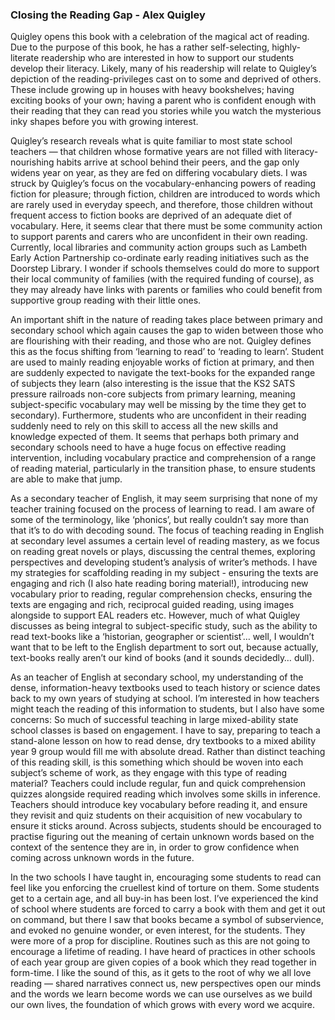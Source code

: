 
### Closing the Reading Gap - Alex Quigley

Quigley opens this book with a celebration of the magical act of reading. Due to the purpose of this book, he has a rather self-selecting, highly-literate readership who are interested in how to support our students develop their literacy. Likely, many of his readership will relate to Quigley’s depiction of the reading-privileges cast on to some and deprived of others. These include growing up in houses with heavy bookshelves; having exciting books of your own; having a parent who is confident enough with their reading that they can read you stories while you watch the mysterious inky shapes before you with growing interest. 

Quigley’s research reveals what is quite familiar to most state school teachers — that children whose formative years are not filled with literacy-nourishing habits arrive at school behind their peers, and the gap only widens year on year, as they are fed on differing vocabulary diets. I was struck by Quigley’s focus on the vocabulary-enhancing powers of reading fiction for pleasure; through fiction, children are introduced to words which are rarely used in everyday speech, and therefore, those children without frequent access to fiction books are deprived of an adequate diet of vocabulary. Here, it seems clear that there must be some community action to support parents and carers who are unconfident in their own reading. Currently, local libraries and community action groups such as Lambeth Early Action Partnership co-ordinate early reading initiatives such as the Doorstep Library. I wonder if schools themselves could do more to support their local community of families (with the required funding of course), as they may already have links with parents or families who could benefit from supportive group reading with their little ones.  

An important shift in the nature of reading takes place between primary and secondary school which again causes the gap to widen between those who are flourishing with their reading, and those who are not. Quigley defines this as the focus shifting from ‘learning to read’ to ‘reading to learn’. Student are used to mainly reading enjoyable works of fiction at primary, and then are suddenly expected to navigate the text-books for the expanded range of subjects they learn (also interesting is the issue that the KS2 SATS pressure railroads non-core subjects from primary learning, meaning subject-specific vocabulary may well be missing by the time they get to secondary). Furthermore, students who are unconfident in their reading suddenly need to rely on this skill to access all the new skills and knowledge expected of them. It seems that perhaps both primary and secondary schools need to have a huge focus on effective reading intervention, including vocabulary practice and comprehension of a range of reading material, particularly in the transition phase, to ensure students are able to make that jump.

As a secondary teacher of English, it may seem surprising that none of my teacher training focused on the process of learning to read. I am aware of some of the terminology, like ‘phonics’, but really couldn’t say more than that it’s to do with decoding sound. The focus of teaching reading in English at secondary level assumes a certain level of reading mastery, as we focus on reading great novels or plays, discussing the central themes, exploring perspectives and developing student’s analysis of writer’s methods. I have my strategies for scaffolding reading in my subject - ensuring the texts are engaging and rich (I also hate reading boring material!), introducing new vocabulary prior to reading, regular comprehension checks, ensuring the texts are engaging and rich, reciprocal guided reading, using images alongside to support EAL readers etc. However, much of what Quigley discusses as being integral to subject-specific study, such as the ability to read text-books like a ‘historian, geographer or scientist’… well, I wouldn’t want that to be left to the English department to sort out, because actually, text-books really aren’t our kind of books (and it sounds decidedly… dull). 

As an teacher of English at secondary school, my understanding of the dense, information-heavy textbooks used to teach history or science dates back to my own years of studying at school. I’m interested in how teachers might teach the reading of this information to students, but I also have some concerns: So much of successful teaching in large mixed-ability state school classes is based on engagement. I have to say, preparing to teach a stand-alone lesson on how to read dense, dry textbooks to a mixed ability year 9 group would fill me with absolute dread. Rather than distinct teaching of this reading skill, is this something which should be woven into each subject’s scheme of work, as they engage with this type of reading material? Teachers could include regular, fun and quick comprehension quizzes alongside required reading which involves some skills in inference. Teachers should introduce key vocabulary before reading it, and ensure they revisit and quiz students on their acquisition of new vocabulary to ensure it sticks around. Across subjects, students should be encouraged to practise figuring out the meaning of certain unknown words based on the context of the sentence they are in, in order to grow confidence when coming across unknown words in the future.

In the two schools I have taught in, encouraging some students to read can feel like you enforcing the cruellest kind of torture on them. Some students get to a certain age, and all buy-in has been lost. I’ve experienced the kind of school where students are forced to carry a book with them and get it out on command, but there I saw that books became a symbol of subservience, and evoked no genuine wonder, or even interest, for the students. They were more of a prop for discipline. Routines such as this are not going to encourage a lifetime of reading. I have heard of practices in other schools of each year group are given copies of a book which they read together in form-time. I like the sound of this, as it gets to the root of why we all love reading — shared narratives connect us, new perspectives open our minds and the words we learn become words we can use ourselves as we build our own lives, the foundation of which grows with every word we acquire. 
